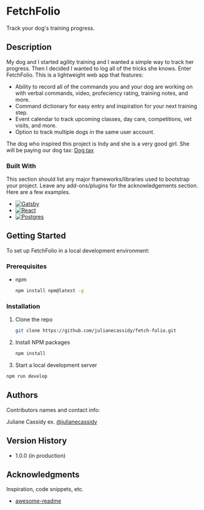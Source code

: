# FetchFolio

Track your dog's training progress.

## Description

My dog and I started agility training and I wanted a simple way to track her progress. Then I decided I wanted to log all of the tricks she knows. Enter FetchFolio. This is a lightweight web app that features:

- Ability to record all of the commands you and your dog are working on with verbal commands, video, profeciency rating, training notes, and more.
- Command dictionary for easy entry and inspiration for your next training step.
- Event calendar to track upcoming classes, day care, competitions, vet visits, and more.
- Option to track multiple dogs in the same user account.

The dog who inspired this project is Indy and she is a very good girl. She will be paying our dog tax:
[Dog tax](/indy.jpg)

### Built With

This section should list any major frameworks/libraries used to bootstrap your project. Leave any add-ons/plugins for the acknowledgements section. Here are a few examples.

* [![Gatsby][Gatsby.js]][Gatsby-url]
* [![React][React.js]][React-url]
* [![Postgres][PostgresSQL.org]][Postgres-url]

## Getting Started

To set up FetchFolio in a local development environment:

### Prerequisites

* npm
  ```sh
  npm install npm@latest -g

### Installation

1. Clone the repo
   ```sh
   git clone https://github.com/julianecassidy/fetch-folio.git
   ```
2. Install NPM packages
   ```sh
   npm install
   ```
3. Start a local development server
  ```sh
  npm run develop
  ```

<!-- ## Help

Any advise for common problems or issues.
```
command to run if program contains helper info
``` -->

## Authors

Contributors names and contact info:

Juliane Cassidy
ex. [@julianecassidy](https://github.com/julianecassidy)

## Version History

* 1.0.0 (in production)

<!-- ## License

This project is licensed under the [NAME HERE] License - see the LICENSE.md file for details -->

## Acknowledgments

Inspiration, code snippets, etc.
* [awesome-readme](https://github.com/matiassingers/awesome-readme)



<!-- MARKDOWN LINKS & IMAGES -->
<!-- https://www.markdownguide.org/basic-syntax/#reference-style-links -->
[contributors-shield]: https://img.shields.io/github/contributors/othneildrew/Best-README-Template.svg?style=for-the-badge
[contributors-url]: https://github.com/othneildrew/Best-README-Template/graphs/contributors
[forks-shield]: https://img.shields.io/github/forks/othneildrew/Best-README-Template.svg?style=for-the-badge
[forks-url]: https://github.com/othneildrew/Best-README-Template/network/members
[stars-shield]: https://img.shields.io/github/stars/othneildrew/Best-README-Template.svg?style=for-the-badge
[stars-url]: https://github.com/othneildrew/Best-README-Template/stargazers
[issues-shield]: https://img.shields.io/github/issues/othneildrew/Best-README-Template.svg?style=for-the-badge
[issues-url]: https://github.com/othneildrew/Best-README-Template/issues
[license-shield]: https://img.shields.io/github/license/othneildrew/Best-README-Template.svg?style=for-the-badge
[license-url]: https://github.com/othneildrew/Best-README-Template/blob/master/LICENSE.txt
[linkedin-shield]: https://img.shields.io/badge/-LinkedIn-black.svg?style=for-the-badge&logo=linkedin&colorB=555
[linkedin-url]: https://linkedin.com/in/othneildrew
[product-screenshot]: images/screenshot.png
[Next.js]: https://img.shields.io/badge/next.js-000000?style=for-the-badge&logo=nextdotjs&logoColor=white
[Next-url]: https://nextjs.org/
[Gatsby.js]: https://img.shields.io/badge/Gatsby-663399?style=for-the-badge&logo=gatsby&logoColor=white
[Gatsby-url]: https://www.gatsbyjs.com/
[React.js]:  	https://img.shields.io/badge/React-20232A?style=for-the-badge&logo=react&logoColor=61DAFB
[React-url]: https://reactjs.org/
[Vue.js]: https://img.shields.io/badge/Vue.js-35495E?style=for-the-badge&logo=vuedotjs&logoColor=4FC08D
[Vue-url]: https://vuejs.org/
[Angular.io]: https://img.shields.io/badge/Angular-DD0031?style=for-the-badge&logo=angular&logoColor=white
[Angular-url]: https://angular.io/
[Svelte.dev]: https://img.shields.io/badge/Svelte-4A4A55?style=for-the-badge&logo=svelte&logoColor=FF3E00
[Svelte-url]: https://svelte.dev/
[Laravel.com]: https://img.shields.io/badge/Laravel-FF2D20?style=for-the-badge&logo=laravel&logoColor=white
[Laravel-url]: https://laravel.com
[Bootstrap.com]: https://img.shields.io/badge/Bootstrap-563D7C?style=for-the-badge&logo=bootstrap&logoColor=white
[Bootstrap-url]: https://getbootstrap.com
[JQuery.com]: https://img.shields.io/badge/jQuery-0769AD?style=for-the-badge&logo=jquery&logoColor=white
[JQuery-url]: https://jquery.com 
[PostgresSQL.org]: https://img.shields.io/badge/PostgreSQL-316192?style=for-the-badge&logo=postgresql&logoColor=white
[Postgres-url]: https://www.postgresql.org/